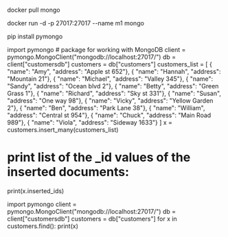 docker pull mongo

docker run -d -p 27017:27017 --name m1 mongo

pip install pymongo

import pymongo  # package for working with MongoDB
client = pymongo.MongoClient("mongodb://localhost:27017/")
db = client["customersdb"]
customers = db["customers"]
customers_list = [
  { "name": "Amy", "address": "Apple st 652"},
  { "name": "Hannah", "address": "Mountain 21"},
  { "name": "Michael", "address": "Valley 345"},
  { "name": "Sandy", "address": "Ocean blvd 2"},
  { "name": "Betty", "address": "Green Grass 1"},
  { "name": "Richard", "address": "Sky st 331"},
  { "name": "Susan", "address": "One way 98"},
  { "name": "Vicky", "address": "Yellow Garden 2"},
  { "name": "Ben", "address": "Park Lane 38"},
  { "name": "William", "address": "Central st 954"},
  { "name": "Chuck", "address": "Main Road 989"},
  { "name": "Viola", "address": "Sideway 1633"}
]
x = customers.insert_many(customers_list)
# print list of the _id values of the inserted documents:
print(x.inserted_ids)

import pymongo
client = pymongo.MongoClient("mongodb://localhost:27017/")
db = client["customersdb"]
customers = db["customers"]
for x in customers.find():
    print(x)
